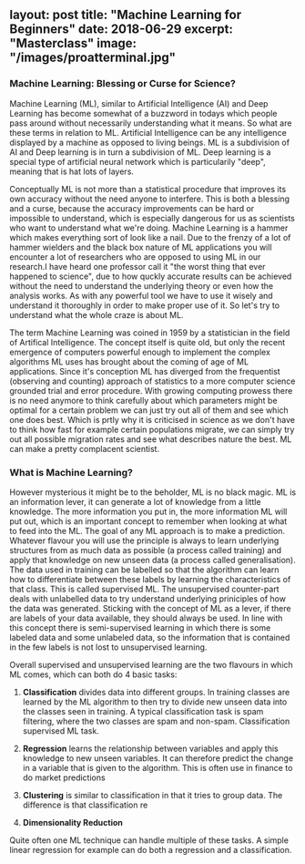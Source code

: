 layout: post
title:  "Machine Learning for Beginners"
date:   2018-06-29
excerpt: "Masterclass"
image: "/images/proatterminal.jpg"
---

### Machine Learning: Blessing or Curse for Science?
Machine Learning (ML), similar to Artificial Intelligence (AI) and Deep Learning has become somewhat of a buzzword in todays which people pass around without necessarily understanding what it means. So what are these terms in relation to ML. Artificial Intelligence can be any intelligence displayed by a machine as opposed to living beings. ML is a subdivision of AI and Deep learning is in turn a subdivision of ML. Deep learning is a special type of artificial neural network which is particularily "deep", meaning that is hat lots of layers.

Conceptually ML is not more than a statistical procedure that improves its own accuracy without the need anyone to interfere. This is both a blessing and a curse, because the accuracy improvements can be hard or impossible to understand, which is especially dangerous for us as scientists who want to understand what we're doing. Machine Learning is a hammer which makes everything sort of look like a nail. Due to the frenzy of a lot of hammer wielders and the black box nature of ML applications you will encounter a lot of researchers who are opposed to using ML in our research.I have heard one professor call it "the worst thing that ever happened to science", due to how quckly accurate results can be achieved without the need to understand the underlying theory or even how the analysis works. As with any powerful tool we have to use it wisely and understand it thoroughly in order to make proper use of it. So let's try to understand what the whole craze is about ML.

The term Machine Learning was coined in 1959 by a statistician in the field of Artifical Intelligence. The concept itself is quite old, but only the recent emergence of computers powerful enough to implement the complex algorithms ML uses has brought about the coming of age of ML applications.  Since it's conception ML has diverged from the frequentist (observing and counting) approach of statistics to a more computer science grounded trial and error procedure. With growing computing prowess there is no need anymore to think carefully about which parameters might be optimal for a certain problem we can just try out all of them and see which one does best. Which is prtly why it is criticised in science as we don't have to think how fast for example certain populations migrate, we can simply try out all possible migration rates and see what describes nature the best. ML can make a pretty complacent scientist.


### What is Machine Learning?
However mysterious it might be to the beholder, ML is no black magic. ML is an information lever, it can generate a lot of knowledge from a little knowledge. The more information you put in, the more information ML will put out, which is an important concept to remember when looking at what to feed into the ML. The goal of any ML approach is to make a prediction. Whatever flavour you will use the principle is always to learn underlying structures from as much data as possible (a process called training) and apply that knowledge on new unseen data (a process called generalisation). The data used in training can be labelled so that the algorithm can learn how to differentiate between these labels by learning the characteristics of that class. This is called supervised ML. The unsupervised counter-part deals with unlabelled data to try understand underlying priniciples of how the data was generated. Sticking with the concept of ML as a lever, if there are labels of your data available, they should always be used. In line with this concept there is semi-supervised learning in which there is some labeled data and some unlabeled data, so the information that is contained in the few labels is not lost to unsupervised learning.

Overall supervised and unsupervised learning are the two flavours in which ML comes, which can both do 4 basic tasks:

1. **Classification** divides data into different groups. In training classes are learned by the ML algorithm to then try to divide new unseen data into the classes seen in training. A typical classification task is spam filtering, where the two classes are spam and non-spam. Classification  supervised ML task.

2. **Regression** learns the relationship between variables and apply this knowledge to new unseen variables. It can therefore predict the change in a variable that is given to the algorithm. This is often use in finance to do market predictions

3. **Clustering** is similar to classification in that it tries to group data. The difference is that classification re 

4. **Dimensionality Reduction** 

Quite often one ML technique can handle multiple of these tasks. A simple linear regression for example can do both a regression and a classification.
